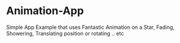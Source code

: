 # Animation-App
Simple App Example that uses Fantastic Animation on a Star, Fading, Showering, Translating position or rotating .. etc
